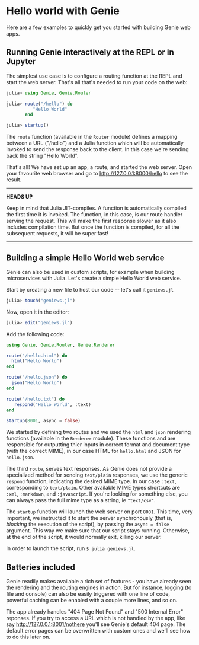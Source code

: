 # Hello world with Genie

Here are a few examples to quickly get you started with building Genie web apps.

## Running Genie interactively at the REPL or in Jupyter

The simplest use case is to configure a routing function at the REPL and start the web server. That's all that's needed to run your code on the web:

```julia
julia> using Genie, Genie.Router

julia> route("/hello") do
          "Hello World"
       end

julia> startup()
```

The `route` function (available in the `Router` module) defines a mapping between a URL ("/hello") and a Julia function which will be automatically invoked to send the response back to the client. In this case we're sending back the string "Hello World".

That's all! We have set up an app, a route, and started the web server. Open your favourite web browser and go to <http://127.0.0.1:8000/hello> to see the result.

---
**HEADS UP**

Keep in mind that Julia JIT-compiles. A function is automatically compiled the first time it is invoked. The function, in this case, is our route handler serving the request. This will make the first response slower as it also includes compilation time. But once the function is compiled, for all the subsequent requests, it will be super fast!

---

## Building a simple Hello World web service

Genie can also be used in custom scripts, for example when building microservices with Julia. Let's create a simple Hello World web service.

Start by creating a new file to host our code -- let's call it `geniews.jl`

```julia
julia> touch("geniews.jl")
```

Now, open it in the editor:

```julia
julia> edit("geniews.jl")
```

Add the following code:

```julia
using Genie, Genie.Router, Genie.Renderer

route("/hello.html") do
  html("Hello World")
end

route("/hello.json") do
  json("Hello World")
end

route("/hello.txt") do
   respond("Hello World", :text)
end

startup(8001, async = false)
```

We started by defining two routes and we used the `html` and `json` rendering functions (available in the `Renderer` module). These functions and are responsible for outputting thier inputs in correct format and document type (with the correct MIME), in our case HTML for `hello.html` and JSON for `hello.json`.

The third `route`, serves text responses. As Genie does not provide a specialized method for sending `text/plain` responses, we use the generic `respond` function, indicating the desired MIME type. In our case `:text`, corresponding to `text/plain`. Other available MIME types shortcuts are `:xml`, `:markdown`, and `:javascript`. If you're looking for something else, you can always pass the full mime type as a string, ie `"text/csv"`.

The `startup` function will launch the web server on port `8001`. This time, very important, we instructed it to start the server synchronously (that is, _blocking_ the execution of the script), by passing the `async = false` argument. This way we make sure that our script stays running. Otherwise, at the end of the script, it would normally exit, killing our server.

In order to launch the script, run `$ julia geniews.jl`.

## Batteries included

Genie readily makes available a rich set of features - you have already seen the rendering and the routing engines in action. But for instance, logging (to file and console) can also be easily triggered with one line of code, powerful caching can be enabled with a couple more lines, and so on.

The app already handles "404 Page Not Found" and "500 Internal Error" reponses. If you try to access a URL which is not handled by the app, like say <http://127.0.0.1:8001/nothere> you'll see Genie's default 404 page. The default error pages can be overwritten with custom ones and we'll see how to do this later on.
